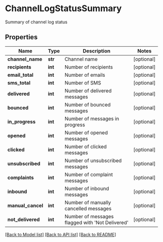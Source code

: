 # ChannelLogStatusSummary

Summary of channel log status
## Properties
Name | Type | Description | Notes
------------ | ------------- | ------------- | -------------
**channel_name** | **str** | Channel name | [optional] 
**recipients** | **int** | Number of recipients | [optional] 
**email_total** | **int** | Number of emails | [optional] 
**sms_total** | **int** | Number of SMS | [optional] 
**delivered** | **int** | Number of delivered messages | [optional] 
**bounced** | **int** | Number of bounced messages | [optional] 
**in_progress** | **int** | Number of messages in progress | [optional] 
**opened** | **int** | Number of opened messages | [optional] 
**clicked** | **int** | Number of clicked messages | [optional] 
**unsubscribed** | **int** | Number of unsubscribed messages | [optional] 
**complaints** | **int** | Number of complaint messages | [optional] 
**inbound** | **int** | Number of inbound messages | [optional] 
**manual_cancel** | **int** | Number of manually cancelled messages | [optional] 
**not_delivered** | **int** | Number of messages flagged with &#39;Not Delivered&#39; | [optional] 

[[Back to Model list]](../README.md#documentation-for-models) [[Back to API list]](../README.md#documentation-for-api-endpoints) [[Back to README]](../README.md)


